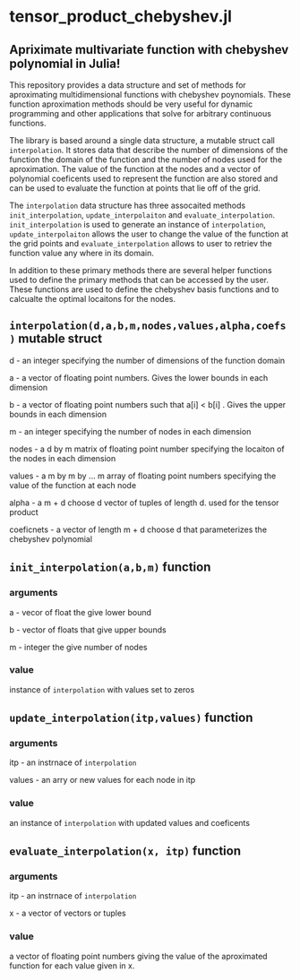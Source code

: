 # tensor_product_chebyshev.jl
## Apriximate multivariate function with chebyshev polynomial in Julia!
This repository provides a data structure and set of methods for aproximating multidimensional functions with chebyshev poynomials. These function aproximation methods should be very useful for dynamic programming and other applications that solve for arbitrary continuous functions. 

The library is based around a single data structure, a mutable struct call `interpolation`. It stores data that describe the number of dimensions of the function the domain of the function and the number of nodes used for the aproximation. The value of the function at the nodes and a vector of polynomial coeficents used to represent the function are also stored and can be used to evaluate the function at points that lie off of the grid. 

The `interpolation` data structure has three assocaited methods `init_interpolation`, `update_interpolaiton` and `evaluate_interpolation`.  `init_interpolation` is used to generate an instance of `interpolation`,  `update_interpolaiton` allows the user to change the value of the function at the grid points and `evaluate_interpolation` allows to user to retriev the function value any where in its domain. 

In addition to these primary methods there are several helper functions used to define the primary methods that can be accessed by the user. These functions are used to define the chebyshev basis functions and to calcualte the optimal locaitons for the nodes. 

## `interpolation(d,a,b,m,nodes,values,alpha,coefs)` mutable struct

d - an integer specifying the number of dimensions of the function domain

a - a vector of floating point numbers. Gives the lower bounds in each dimension 

b - a vector of floating point numbers such that a[i] < b[i] . Gives the upper bounds in each dimension 

m - an integer specifying the number of nodes in each dimension

nodes - a d by m matrix of floating point number specifying the locaiton of the nodes in each dimension

values - a m by m by ... m array of floating point numbers specifying the value of the function at each node

alpha - a m + d choose d vector of tuples of length d. used for the tensor product

coeficnets - a vector of length m + d choose d that parameterizes the chebyshev polynomial 


## `init_interpolation(a,b,m)` function

### arguments

a - vecor of float the give lower bound

b - vector of floats that give upper bounds

m - integer the give number of nodes 

### value

instance of `interpolation` with values set to zeros

## `update_interpolation(itp,values)` function

### arguments

itp - an instrnace of `interpolation`

values - an arry or new values for each node in itp

### value

an instance of `interpolation` with updated values and coeficents


## `evaluate_interpolation(x, itp)` function

### arguments

itp - an instrnace of `interpolation`

x - a vector of vectors or tuples 

### value

a vector of floating point numbers giving the value of the aproximated function for each value given in x.


